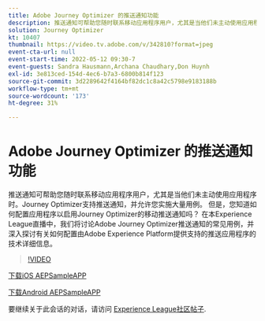 ```yaml
---
title: Adobe Journey Optimizer 的推送通知功能
description: 推送通知可帮助您随时联系移动应用程序用户，尤其是当他们未主动使用应用程序时。Journey Optimizer支持推送而非……（请用60到160个字符描述）
solution: Journey Optimizer
kt: 10407
thumbnail: https://video.tv.adobe.com/v/342810?format=jpeg
event-cta-url: null
event-start-time: 2022-05-12 09:30-7
event-guests: Sandra Hausmann,Archana Chaudhary,Don Huynh
exl-id: 3e813ced-154d-4ec6-b7a3-6800b814f123
source-git-commit: 3d2289642f4164bf82dc1c8a42c5798e9183188b
workflow-type: tm+mt
source-wordcount: '173'
ht-degree: 31%

---
```


# Adobe Journey Optimizer 的推送通知功能

推送通知可帮助您随时联系移动应用程序用户，尤其是当他们未主动使用应用程序时。Journey Optimizer支持推送通知，并允许您实施大量用例。 但是，您知道如何配置应用程序以启用Journey Optimizer的移动推送通知吗？ 在本Experience League直播中，我们将讨论Adobe Journey Optimizer推送通知的常见用例，并深入探讨有关如何配置由Adobe Experience Platform提供支持的推送应用程序的技术详细信息。

>[!VIDEO](https://video.tv.adobe.com/v/342810/?quality=12&learn=on)

[下载iOS AEPSampleAPP](https://github.com/adobe/aepsdk-sample-app-ios)

[下载Android AEPSampleAPP](https://github.com/adobe/aepsdk-sample-app-android)

要继续关于此会话的对话，请访问 [Experience League社区帖子](https://experienceleaguecommunities.adobe.com/t5/journey-optimizer-discussions/experience-league-live-post-session-discussion-push/td-p/451869).

